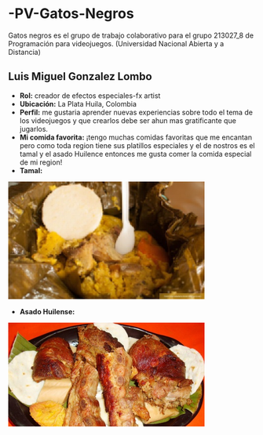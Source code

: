 # -PV-Gatos-Negros
Gatos negros es el grupo de trabajo colaborativo para el grupo 213027_8 de Programación para videojuegos. (Universidad Nacional Abierta y a Distancia)

## Luis Miguel Gonzalez Lombo
- **Rol:** creador de efectos especiales-fx artist 
- **Ubicación:** La Plata Huila, Colombia 
- **Perfil:** me gustaria aprender nuevas experiencias sobre todo el tema de los videojuegos y que crearlos debe ser ahun mas gratificante que jugarlos. 
- **Mi comida favorita:** ¡tengo muchas comidas favoritas que me encantan pero como toda region tiene sus platillos especiales y el de nostros es el tamal y el asado Huilence entonces me gusta comer la comida especial de mi region!
- **Tamal:**

![Comida favorita](https://github.com/JuanDavidLopez098/-PV-Gatos-Negros/blob/Luis-Miguel-Gonzalez/LUIS%20GONZALEZ/TAMAL.jpg?raw=true)

- **Asado Huilense:**
  
![Comida favorita](https://github.com/JuanDavidLopez098/-PV-Gatos-Negros/blob/Luis-Miguel-Gonzalez/LUIS%20GONZALEZ/ASADO%20HUILENSE.jpg?raw=true)
